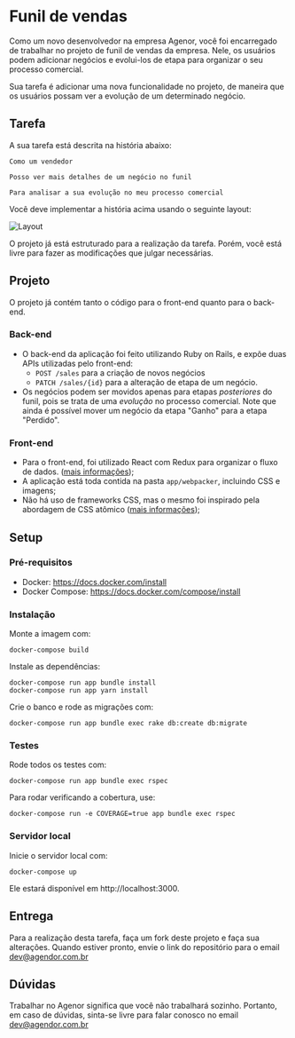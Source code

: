 # Funil de vendas

Como um novo desenvolvedor na empresa Agenor, você foi encarregado de trabalhar
no projeto de funil de vendas da empresa. Nele, os usuários podem adicionar negócios
e evolui-los de etapa para organizar o seu processo comercial.

Sua tarefa é adicionar uma nova funcionalidade no projeto, de maneira que os usuários
possam ver a evolução de um determinado negócio.

## Tarefa

A sua tarefa está descrita na história abaixo:

```
Como um vendedor

Posso ver mais detalhes de um negócio no funil

Para analisar a sua evolução no meu processo comercial
```

Você deve implementar a história acima usando o seguinte layout:

![Layout](https://raw.githubusercontent.com/agendor/sales_funnel/master/app/webpacker/images/box.svg?sanitize=true)

O projeto já está estruturado para a realização da tarefa. Porém, você está livre para
fazer as modificações que julgar necessárias.

## Projeto

O projeto já contém tanto o código para o front-end quanto para o back-end.

### Back-end

- O back-end da aplicação foi feito utilizando Ruby on Rails, e expõe duas APIs
utilizadas pelo front-end:
  - `POST /sales` para a criação de novos negócios
  - `PATCH /sales/{id}` para a alteração de etapa de um negócio.
- Os negócios podem ser movidos apenas para etapas *posteriores* do funil, pois
se trata de uma *evolução* no processo comercial. Note que ainda é possível
mover um negócio da etapa "Ganho" para a etapa "Perdido".

### Front-end

- Para o front-end, foi utilizado React com Redux para organizar o fluxo de dados.
([mais informações](https://redux.js.org));
- A aplicação está toda contida na pasta `app/webpacker`, incluindo CSS e imagens;
- Não há uso de frameworks CSS, mas o mesmo foi inspirado pela abordagem de CSS atômico
([mais informações](https://johnpolacek.github.io/the-case-for-atomic-css.));

## Setup

### Pré-requisitos

- Docker: https://docs.docker.com/install
- Docker Compose: https://docs.docker.com/compose/install

### Instalação

Monte a imagem com:

```
docker-compose build
```

Instale as dependências:
```
docker-compose run app bundle install
docker-compose run app yarn install
```

Crie o banco e rode as migrações com:

```
docker-compose run app bundle exec rake db:create db:migrate
```

### Testes

Rode todos os testes com:

```
docker-compose run app bundle exec rspec
```

Para rodar verificando a cobertura, use:

```
docker-compose run -e COVERAGE=true app bundle exec rspec
```

### Servidor local

Inicie o servidor local com:

```
docker-compose up
```

Ele estará disponível em http://localhost:3000.

## Entrega

Para a realização desta tarefa, faça um fork deste projeto e faça sua alterações. Quando estiver pronto,
envie o link do repositório para o email dev@agendor.com.br

## Dúvidas

Trabalhar no Agenor significa que você não trabalhará sozinho. Portanto, em caso de dúvidas,
sinta-se livre para falar conosco no email dev@agendor.com.br
